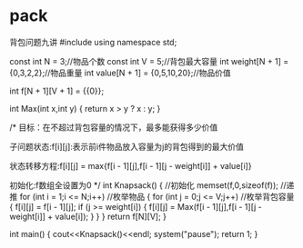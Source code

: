 # pack
背包问题九讲
#include <iostream>
using namespace std;

const int N = 3;//物品个数
const int V = 5;//背包最大容量
int weight[N + 1] = {0,3,2,2};//物品重量
int value[N + 1] = {0,5,10,20};//物品价值

int f[N + 1][V + 1] = {{0}};

int Max(int x,int y)
{
	return x > y ? x : y;
}

/*
目标：在不超过背包容量的情况下，最多能获得多少价值

子问题状态:f[i][j]:表示前i件物品放入容量为j的背包得到的最大价值

状态转移方程:f[i][j] = max{f[i - 1][j],f[i - 1][j - weight[i]] + value[i]}

初始化:f数组全设置为0
*/
int Knapsack()
{
	//初始化
	memset(f,0,sizeof(f));
	//递推
	for (int i = 1;i <= N;i++) //枚举物品
	{
		for (int j = 0;j <= V;j++) //枚举背包容量
		{
			f[i][j] = f[i - 1][j];
			if (j >= weight[i])
			{
				f[i][j] = Max(f[i - 1][j],f[i - 1][j - weight[i]] + value[i]);
			}
		}
	}
	return f[N][V];
}

int main()
{
	cout<<Knapsack()<<endl;
	system("pause");
	return 1;
}

